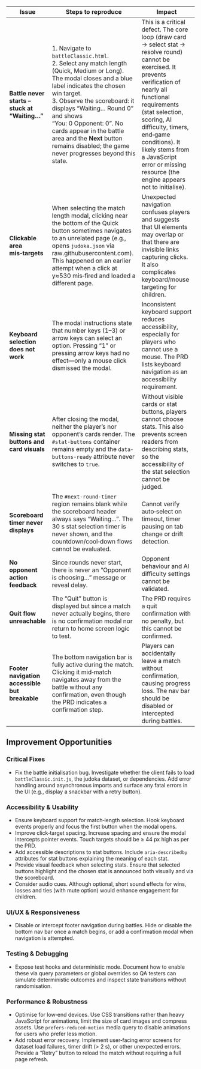 | Issue                                          | Steps to reproduce                                                                                                                                                                                                                                                                                                                                                                      | Impact                                                                                                                                                                                                                                                                                                                                               |
| ---------------------------------------------- | --------------------------------------------------------------------------------------------------------------------------------------------------------------------------------------------------------------------------------------------------------------------------------------------------------------------------------------------------------------------------------------- | ---------------------------------------------------------------------------------------------------------------------------------------------------------------------------------------------------------------------------------------------------------------------------------------------------------------------------------------------------- |
| **Battle never starts – stuck at “Waiting…”**  | 1. Navigate to `battleClassic.html`.<br>2. Select any match length (Quick, Medium or Long).  The modal closes and a blue label indicates the chosen win target.<br>3. Observe the scoreboard: it displays “Waiting… Round 0” and shows “You: 0 Opponent: 0”.  No cards appear in the battle area and the **Next** button remains disabled; the game never progresses beyond this state. | This is a critical defect.  The core loop (draw card → select stat → resolve round) cannot be exercised.  It prevents verification of nearly all functional requirements (stat selection, scoring, AI difficulty, timers, end‑game conditions).  It likely stems from a JavaScript error or missing resource (the engine appears not to initialise). |
| **Clickable area mis‑targets**                 | When selecting the match length modal, clicking near the bottom of the Quick button sometimes navigates to an unrelated page (e.g., opens `judoka.json` via raw\.githubusercontent.com).  This happened on an earlier attempt when a click at y≈530 mis‑fired and loaded a different page.                                                                                              | Unexpected navigation confuses players and suggests that UI elements may overlap or that there are invisible links capturing clicks.  It also complicates keyboard/mouse targeting for children.                                                                                                                                                     |
| **Keyboard selection does not work**           | The modal instructions state that number keys (1–3) or arrow keys can select an option.  Pressing “1” or pressing arrow keys had no effect—only a mouse click dismissed the modal.                                                                                                                                                                                                      | Inconsistent keyboard support reduces accessibility, especially for players who cannot use a mouse.  The PRD lists keyboard navigation as an accessibility requirement.                                                                                                                                                                              |
| **Missing stat buttons and card visuals**      | After closing the modal, neither the player’s nor opponent’s cards render.  The `#stat-buttons` container remains empty and the `data-buttons-ready` attribute never switches to `true`.                                                                                                                                                                                                | Without visible cards or stat buttons, players cannot choose stats.  This also prevents screen readers from describing stats, so the accessibility of the stat selection cannot be judged.                                                                                                                                                           |
| **Scoreboard timer never displays**            | The `#next-round-timer` region remains blank while the scoreboard header always says “Waiting…”.  The 30 s stat selection timer is never shown, and the countdown/cool‑down flows cannot be evaluated.                                                                                                                                                                                  | Cannot verify auto‑select on timeout, timer pausing on tab change or drift detection.                                                                                                                                                                                                                                                                |
| **No opponent action feedback**                | Since rounds never start, there is never an “Opponent is choosing…” message or reveal delay.                                                                                                                                                                                                                                                                                            | Opponent behaviour and AI difficulty settings cannot be validated.                                                                                                                                                                                                                                                                                   |
| **Quit flow unreachable**                      | The “Quit” button is displayed but since a match never actually begins, there is no confirmation modal nor return to home screen logic to test.                                                                                                                                                                                                                                         | The PRD requires a quit confirmation with no penalty, but this cannot be confirmed.                                                                                                                                                                                                                                                                  |
| **Footer navigation accessible but breakable** | The bottom navigation bar is fully active during the match.  Clicking it mid‑match navigates away from the battle without any confirmation, even though the PRD indicates a confirmation step.                                                                                                                                                                                          | Players can accidentally leave a match without confirmation, causing progress loss.  The nav bar should be disabled or intercepted during battles.                                                                                                                                                                                                   |


## Improvement Opportunities

### Critical Fixes
- Fix the battle initialisation bug. Investigate whether the client fails to load `battleClassic.init.js`, the judoka dataset, or dependencies. Add error handling around asynchronous imports and surface any fatal errors in the UI (e.g., display a snackbar with a retry button).

### Accessibility & Usability
- Ensure keyboard support for match‑length selection. Hook keyboard events properly and focus the first button when the modal opens.
- Improve click‑target spacing. Increase spacing and ensure the modal intercepts pointer events. Touch targets should be ≥ 44 px high as per the PRD.
- Add accessible descriptions to stat buttons. Include `aria-describedby` attributes for stat buttons explaining the meaning of each stat.
- Provide visual feedback when selecting stats. Ensure that selected buttons highlight and the chosen stat is announced both visually and via the scoreboard.
- Consider audio cues. Although optional, short sound effects for wins, losses and ties (with mute option) would enhance engagement for children.

### UI/UX & Responsiveness
- Disable or intercept footer navigation during battles. Hide or disable the bottom nav bar once a match begins, or add a confirmation modal when navigation is attempted.

### Testing & Debugging
- Expose test hooks and deterministic mode. Document how to enable these via query parameters or global overrides so QA testers can simulate deterministic outcomes and inspect state transitions without randomisation.

### Performance & Robustness
- Optimise for low‑end devices. Use CSS transitions rather than heavy JavaScript for animations, limit the size of card images and compress assets. Use `prefers-reduced-motion` media query to disable animations for users who prefer less motion.
- Add robust error recovery. Implement user‑facing error screens for dataset load failures, timer drift (> 2 s), or other unexpected errors. Provide a “Retry” button to reload the match without requiring a full page refresh.
